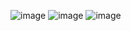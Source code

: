 ![image](https://github.com/rolando1803/POO_Pildorasinformaticas/assets/55965131/078801ca-5025-4510-bd54-73c660e1abf5)
![image](https://github.com/rolando1803/POO_Pildorasinformaticas/assets/55965131/148eab86-4faa-4c16-9d2d-53ae1f69ed9b)
![image](https://github.com/rolando1803/POO_Pildorasinformaticas/assets/55965131/985766a2-463e-4b3f-980c-902745965304)
